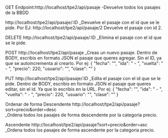GET
Endpoint:http://localhost/tpe2/api/pasaje
-Devuelve todos los pasajes de la BBDD

http://localhost/tpe2/api/pasaje/:ID
_Devuelve el pasaje con el id que se le pide. Por EJ:
http://localhost/tpe2/api/pasaje/2 Devuelve el pasaje con id 2.

DELETE
http://localhost/tpe2/api/pasaje/:ID
_Elimina el pasaje con el id que se le pide.

POST
http://localhost/tpe2/api/pasaje
_Creas un nuevo pasaje. Dentro de BODY, escribis en formato JSON el pasaje que queres agregar. Sin el ID, ya que se autoincrementa al crearlo.
Por ej:
{
        "fecha": "",
        "ida": " - ",
        "vuelta": " - ",
        "precio": 220,
        "usuario": "",
        "clase": ""
    } 


PUT
http://localhost/tpe2/api/pasaje/:ID
_Edita el pasaje con el id que se le pide. Dentro de BODY, escribis en formato JSON el pasaje que queres editar, sin el id. Ya que lo escribis en la URL. Por ej:
{
        "fecha": "",
        "ida": " - ",
        "vuelta": " - ",
        "precio": 220,
        "usuario": "",
        "clase": ""
    }


Ordenar de forma Descendente
http://localhost/tpe2/api/pasaje?sort=precio&order=desc   
_Ordena todos los pasajes de forma descendente por la categoria precio.

Ascendente
http://localhost/tpe2/api/pasaje?sort=precio&order=asc
_Ordena todos los pasajes de forma ascendente por la categoria precio.

